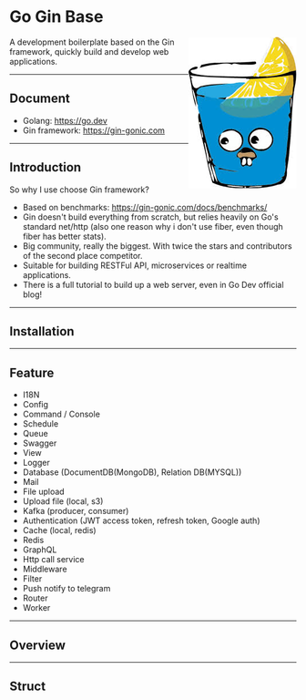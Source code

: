 # Go Gin Base

<div>
<img src="https://github.com/truongbo17/go-base/blob/main/readme-logo.png?raw=true" align="right">

A development boilerplate based on the Gin framework, quickly build and develop web applications.
</div>

----

## Document

- Golang: https://go.dev
- Gin framework: https://gin-gonic.com

----

## Introduction

So why I use choose Gin framework?

- Based on benchmarks: https://gin-gonic.com/docs/benchmarks/
- Gin doesn't build everything from scratch, but relies heavily on Go's standard net/http (also one reason why i don't
  use fiber, even though fiber has better stats).
- Big community, really the biggest. With twice the stars and contributors of the second place competitor.
- Suitable for building RESTFul API, microservices or realtime applications.
- There is a full tutorial to build up a web server, even in Go Dev official blog!

----

## Installation

----

## Feature

* I18N
* Config
* Command / Console
* Schedule
* Queue
* Swagger
* View
* Logger
* Database (DocumentDB(MongoDB), Relation DB(MYSQL))
* Mail
* File upload
* Upload file (local, s3)
* Kafka (producer, consumer)
* Authentication (JWT access token, refresh token, Google auth)
* Cache (local, redis)
* Redis
* GraphQL
* Http call service
* Middleware
* Filter
* Push notify to telegram
* Router
* Worker

----

## Overview

----

## Struct